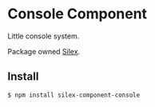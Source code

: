 Console Component
========

Little console system.

Package owned [Silex](https://www.npmjs.com/package/silex).

Install
--------

```bash
$ npm install silex-component-console
```
